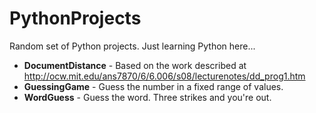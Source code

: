 PythonProjects
==============

Random set of Python projects. Just learning Python here...

* **DocumentDistance** - Based on the work described at http://ocw.mit.edu/ans7870/6/6.006/s08/lecturenotes/dd_prog1.htm
* **GuessingGame** - Guess the number in a fixed range of values.
* **WordGuess** - Guess the word. Three strikes and you're out.
